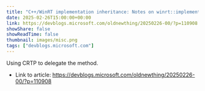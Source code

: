 ```yaml
---
title: "C++/WinRT implementation inheritance: Notes on winrt::implements, part 6"
date: 2025-02-26T15:00:00+00:00
link: https://devblogs.microsoft.com/oldnewthing/20250226-00/?p=110908
showShare: false
showReadTime: false
thumbnail: images/misc.png
tags: ["devblogs.microsoft.com"]
---
```

Using CRTP to delegate the method.

- Link to article: https://devblogs.microsoft.com/oldnewthing/20250226-00/?p=110908